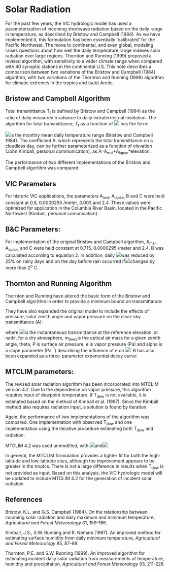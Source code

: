 # Solar Radiation

For the past few years, the VIC hydrologic model has used a parameterization of incoming shortwave radiation based on the daily range in temperature, as described by Bristow and Campbell (1984). As we have implemented it, this formulation has been essentially 'calibrated' for the Pacific Northwest. The move to continental, and even global, modeling raises questions about how well the daily temperature range indexes solar radiation over large regions. Thornton and Running (1999) proposed a revised algorithm, with sensitivity to a wider climate range when compared with 40 synoptic stations in the continental U.S. This note describes a comparison between two variations of the Bristow and Campbell (1984) algorithm, with two variations of the Thornton and Running (1999) algorithm for climatic extremes in the tropics and (sub) Arctic.

## Bristow and Campbell Algorithm

Total transmittance T<sub>t</sub> is defined by Bristow and Campbell (1984) as the ratio of daily measured irradiance to daily extraterrestrial insolation. The algorithm for total transmittance, T<sub>t</sub> as a function of ![](radiation_images/Image32.gif) has the form:

![](radiation_images/Image35.gif)is the monthly mean daily temperature range (Bristow and Campbell 1984). The coefficient A, which represents the total transmittance on a cloudless day, can be further parameterized as a function of elevation (John Kimball, personal communication), as A=A<sub>msl</sub>+A<sub>lapse</sub>\*elevation.

The performance of two different implementations of the Bristow and Campbell algortihm was compared:

## VIC Parameters

For historic VIC applications, the parameters A<sub>msl</sub>, A<sub>lapse,</sub> B and C were held constant at 0.6, 0.0000295 /meter, 0.003 and 2.4\. These values were optimized for application in the Columbia River Basin, located in the Pacific Northwest (Kimball, personal comunication).

## B&C Parameters:

For implementation of the original Bristow and Campbell algorithm, A<sub>msl</sub>, A<sub>lapse,</sub> and C were held constant at 0.715, 0.0000295 /meter and 2.4\. B was calculated according to equation 2\. In addition, daily ![](radiation_images/Image32.gif)was reduced by 25% on rainy days and on the day before rain occurred if![](radiation_images/Image32.gif)changed by more than 2<sup>o</sup> C.

## Thornton and Running Algorithm

Thornton and Running have altered the basic form of the Bristow and Campbell algorithm in order to provide a minimum bound on transmittance:

They have also expanded the original model to include the effects of pressure, solar zenith angle and vapor pressure on the clear-sky transmittance (A):

where ![](radiation_images/Image39.gif)is the instantaneous transmittance at the reference elevation, at nadir, for a dry atmosphere, m<sub>theta</sub>is the optical air mass for a given zenith angle, theta, P is surface air pressure, e is vapor pressure (Pa) and alpha is a slope parameter (Pa<sup>-1</sup>) describing the influence of e on ![](radiation_images/Image43.gif). B has also been expanded as a three-parameter exponential decay curve:

## MTCLIM parameters:

The revised solar radiation algorithm has been incorporated into MTCLIM version 4.2\. Due to the dependence on vapor pressure, this algorithm requires input of dewpoint temperature. If T<sub>dew</sub> is not available, it is estimated based on the method of Kimball et al. (1997). Since the Kimball method also requires radiation input, a solution is found by iteration.

Again, the performance of two implementations of the algorithm was compared. One implementation with observed T<sub>dew</sub> and one implementation using the iterative procedure estimating both T<sub>dew</sub> and radiation.

MTCLIM 4.2 was used unmodified, with ![](radiation_images/Image45.gif)and![](radiation_images/Image46.gif)

In general, the MTCLIM formulation provides a tighter fit for both the high-latitude and low-latitude sites, although the improvement appears to be greater in the tropics. There is not a large difference in results when T<sub>dew</sub> is not provided as input. Based on this analysis, the VIC hydrologic model will be updated to include MTCLIM 4.2 for the generation of incident solar radiation.

## References

Bristow, K.L. and G.S. Campbell (1984). On the relationship between incoming solar radiation and daily maximum and minimum temperature, _Agricultural and Forest Meteorology_ 31, 159-166.

Kimball, J.S., S.W. Running and R. Nemani (1997). An improved method for estimating surface humidity from daily minimum temperature, _Agricultural and Forest Meteorology_ 85, 87-98.

Thornton, P.E. and S.W. Running (1999). An improved algorithm for estimating incident daily solar radiation from measurements of temperature, humidity and precipitation, _Agricultural and Forest Meteorology_ 93, 211-228.
